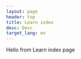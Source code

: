 ```yaml
---
layout: page
header: top
title: Learn index
desc: Desc
target_lang: en
---
```

Hello from Learn index page